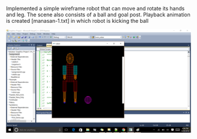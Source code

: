 Implemented a simple wireframe robot that can move and rotate its hands and leg. 
The scene also consists of a ball and goal post. Playback animation is created [manasan-1.txt] in which robot is kicking the ball

![ScreenShot](/robot-animation/screenshot-1.png)
